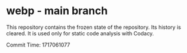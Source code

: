 # webp - main branch

This repository contains the frozen state of the repository.
Its history is cleared. It is used only for static code
analysis with Codacy.

Commit Time: 1717061077